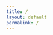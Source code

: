 ```yaml
---
title: /
layout: default
permalink: /
---
```

<script>
  if(/Android|webOS|iPhone|iPad|iPod|BlackBerry|IEMobile|Opera Mini/i.test(navigator.userAgent)){
  // true for mobile device
document.write("  ██████ ▄████▄  ▄▄▄      ██▀███ ▓█████\n");
document.write("▒██    ▒▒██▀ ▀█ ▒████▄   ▓██ ▒ ██▓█   ▀\n");
document.write("░ ▓██▄  ▒▓█    ▄▒██  ▀█▄ ▓██ ░▄█ ▒███   \n");
document.write("  ▒   ██▒▓▓▄ ▄██░██▄▄▄▄██▒██▀▀█▄ ▒▓█  ▄ \n");
document.write("▒██████▒▒ ▓███▀ ░▓█   ▓██░██▓ ▒██░▒████▒\n");
document.write("▒ ▒▓▒ ▒ ░ ░▒ ▒  ░▒▒   ▓▒█░ ▒▓ ░▒▓░░ ▒░ ░\n");
document.write("░ ░▒  ░ ░ ░  ▒    ▒   ▒▒ ░ ░▒ ░ ▒░░ ░  ░\n");
document.write("░  ░  ░ ░         ░   ▒    ░░   ░   ░   \n");
document.write("      ░ ░ ░           ░  ░  ░       ░  ░\n");
document.write("        ░                               \n");
}else{
  // false for not mobile device
document.write("  ██████  ▄████▄   ▄▄▄       ██▀███  ▓█████  ▄████▄   ██▀███   ▒█████   █     █\n");
document.write("▒██    ▒ ▒██▀ ▀█  ▒████▄    ▓██ ▒ ██▒▓█   ▀ ▒██▀ ▀█  ▓██ ▒ ██▒▒██▒  ██▒▓█░ █ ░█\n");
document.write("░ ▓██▄   ▒▓█    ▄ ▒██  ▀█▄  ▓██ ░▄█ ▒▒███   ▒▓█    ▄ ▓██ ░▄█ ▒▒██░  ██▒▒█░ █ ░█\n");
document.write("  ▒   ██▒▒▓▓▄ ▄██▒░██▄▄▄▄██ ▒██▀▀█▄  ▒▓█  ▄ ▒▓▓▄ ▄██▒▒██▀▀█▄  ▒██   ██░░█░ █ ░█\n");
document.write("▒██████▒▒▒ ▓███▀ ░ ▓█   ▓██▒░██▓ ▒██▒░▒████▒▒ ▓███▀ ░░██▓ ▒██▒░ ████▓▒░░░██▒██▓\n");
document.write("▒ ▒▓▒ ▒ ░░ ░▒ ▒  ░ ▒▒   ▓▒█░░ ▒▓ ░▒▓░░░ ▒░ ░░ ░▒ ▒  ░░ ▒▓ ░▒▓░░ ▒░▒░▒░ ░ ▓░▒ ▒ \n");
document.write("░ ░▒  ░ ░  ░  ▒     ▒   ▒▒ ░  ░▒ ░ ▒░ ░ ░  ░  ░  ▒     ░▒ ░ ▒░  ░ ▒ ▒░   ▒ ░ ░ \n");
document.write("░  ░  ░  ░          ░   ▒     ░░   ░    ░   ░          ░░   ░ ░ ░ ░ ▒    ░   ░ \n");
document.write("      ░  ░ ░            ░  ░   ░        ░  ░░ ░         ░         ░ ░      ░   \n");
document.write("         ░                                  ░                                  \n");
}
</script>
